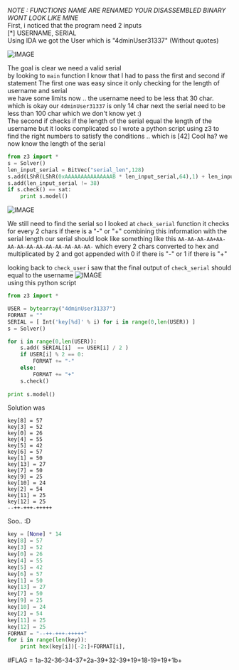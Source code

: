 *NOTE : FUNCTIONS NAME ARE RENAMED YOUR DISASSEMBLED BINARY WONT LOOK LIKE MINE*  
First, i noticed that the program need 2 inputs  
[*] USERNAME, SERIAL  
Using IDA we got the User which is "4dminUser31337" (Without quotes)  

![IMAGE](https://github.com/BitTheByte/write-ups/blob/master/cybertalents_ezez-keygen/Capture.PNG?raw=true)


The goal is clear we need a valid serial  
by looking to ```main``` function I know that I had to pass the first and second if statement
The first one was easy since it only checking for the length of username and serial  
we have some limits now .. the username need to be less that 30 char. which is okay our ```4dminUser31337``` is only 14 char next the serial need to be less than 100 char which we don't know yet :)  
The second if checks if the length of the serial equal the length of the username but it looks complicated so I wrote a python script using z3 to find the right numbers to satisfy the conditions .. which is [42] Cool ha? we now know the length of the serial  
```python
from z3 import *
s = Solver()
len_input_serial = BitVec("serial_len",128)
s.add(LShR(LShR(0xAAAAAAAAAAAAAAAB * len_input_serial,64),1) + len_input_serial - 3 * LShR(LShR(0xAAAAAAAAAAAAAAAB * len_input_serial,64),1) == 14)
s.add(len_input_serial != 38)
if s.check() == sat:
	print s.model()
```
![IMAGE](https://github.com/BitTheByte/write-ups/blob/master/cybertalents_ezez-keygen/Capturew.PNG?raw=true)  

We still need to find the serial so I looked at ```check_serial``` function
it checks for every 2 chars if there is a "-" or "+" combining this information with the serial length our serial should look like something like this ```AA-AA-AA-AA+AA-AA-AA-AA-AA-AA-AA-AA-AA-AA-``` which every 2 chars converted to hex and multiplicated by 2 and got appended with 0 if there is "-" or 1 if there is "+" 

 looking back to ```check_user``` i saw that the final output of ```check_serial``` should equal to the username
![IMAGE](https://github.com/BitTheByte/write-ups/blob/master/cybertalents_ezez-keygen/Capture22.PNG?raw=true)  
using this python script
```python
from z3 import *

USER = bytearray("4dminUser31337")
FORMAT = ""
SERIAL = [ Int('key[%d]' % i) for i in range(0,len(USER)) ]
s = Solver()

for i in range(0,len(USER)):
	s.add( SERIAL[i]  == USER[i] / 2 )
	if USER[i] % 2 == 0:
		FORMAT += "-"
	else:
		FORMAT += "+"
	s.check()
	
print s.model()
```
Solution was
```
key[8] = 57
key[3] = 52
key[0] = 26
key[4] = 55
key[5] = 42
key[6] = 57
key[1] = 50
key[13] = 27
key[7] = 50
key[9] = 25
key[10] = 24
key[2] = 54
key[11] = 25
key[12] = 25
--++-+++-+++++
```
Soo.. :D
```python
key = [None] * 14
key[8] = 57
key[3] = 52
key[0] = 26
key[4] = 55
key[5] = 42
key[6] = 57
key[1] = 50
key[13] = 27
key[7] = 50
key[9] = 25
key[10] = 24
key[2] = 54
key[11] = 25
key[12] = 25
FORMAT = "--++-+++-+++++"
for i in range(len(key)):
	print hex(key[i])[-2:]+FORMAT[i],
```
  
#FLAG = 1a-32-36-34-37+2a-39+32-39+19+18-19+19+1b+
